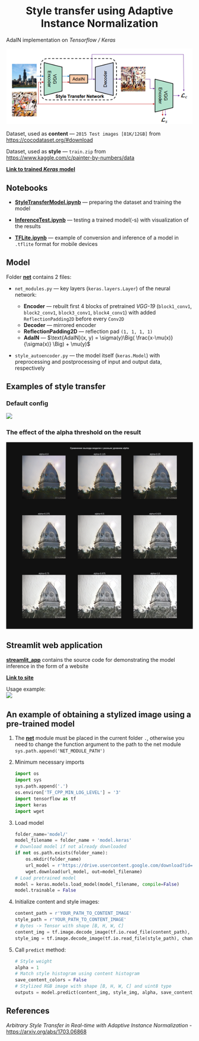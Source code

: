 # <center>Style transfer using Adaptive Instance Normalization
AdaIN implementation on *Tensorflow / Keras*

![](examples/adain.png)

Dataset, used as **content** — `2015 Test images [81K/12GB]` from https://cocodataset.org/#download

Dataset, used as **style** — `train.zip` from https://www.kaggle.com/c/painter-by-numbers/data

[<b>Link to trained <i>Keras</i> model</b>](https://drive.google.com/file/d/1N0t6uhtO4W9tlLvTGLqm_y5beZQmu7sk/view?usp=drive_link)
## Notebooks
* [<b>StyleTransferModel.ipynb</b>](StyleTransferModel.ipynb) — preparing the dataset and training the model

* [<b>InferenceTest.ipynb</b>](InferenceTest.ipynb) — testing a trained model(-s) with visualization of the results

* [<b>TFLite.ipynb</b>](TFLite.ipynb) — example of conversion and inference of a model in `.tflite` format for mobile devices

## Model
Folder [<b>net</b>](net) contains 2 files:
* `net_modules.py` — key layers (`keras.layers.Layer`) of the neural network: 
    * **Encoder** — rebuilt first 4 blocks of pretrained *VGG-19* (`block1_conv1`, `block2_conv1`, `block3_conv1`, `block4_conv1`) with added `ReflectionPadding2D` before every `Conv2D`
    * **Decoder** — mirrored encoder
    * **ReflectionPadding2D** — reflection pad `(1, 1, 1, 1)`
    * **AdaIN** — $\text{AdaIN}(x, y) = \sigma(y)\Big( \frac{x-\mu(x)}{\sigma(x)} \Big) + \mu(y)$

* `style_autoencoder.py` — the model itself (`keras.Model`) with preprocessing and postprocessing of input and output data, respectively

## Examples of style transfer
### Default config
![](examples/style_model_5_False.png)
### The effect of the alpha threshold on the result
![](examples/alpha_thresholds.png)
## Streamlit web application
[<b>streamlit_app</b>](streamlit_app) contains the source code for demonstrating the model inference  in the form of a website

[<b>Link to site</b>](https://image-style-transfer-adain.streamlit.app/)

Usage example:  
![](examples/demo.gif)
## An example of obtaining a stylized image using a pre-trained model
1. The [<b>net</b>](net) module must be placed in the current folder `.`, otherwise you need to change the function argument to the path to the net module `sys.path.append('NET_MODULE_PATH')`

2. Minimum necessary imports
    ```py
    import os
    import sys
    sys.path.append('.')
    os.environ['TF_CPP_MIN_LOG_LEVEL'] = '3'
    import tensorflow as tf
    import keras
    import wget
    ```
3. Load model
    ```py
    folder_name='model/'
    model_filename = folder_name + 'model.keras'
    # Download model if not already downloaded
    if not os.path.exists(folder_name): 
        os.mkdir(folder_name)
        url_model = r'https://drive.usercontent.google.com/download?id=1N0t6uhtO4W9tlLvTGLqm_y5beZQmu7sk&export=download&confirm=yes'
        wget.download(url_model, out=model_filename)
    # Load pretrained model
    model = keras.models.load_model(model_filename, compile=False)
    model.trainable = False
    ```

4. Initialize content and style images:
    ```py
    content_path = r'YOUR_PATH_TO_CONTENT_IMAGE'
    style_path = r'YOUR_PATH_TO_CONTENT_IMAGE'
    # Bytes -> Tensor with shape [B, H, W, C]
    content_img = tf.image.decode_image(tf.io.read_file(content_path), channels=3)[tf.newaxis, ...]
    style_img = tf.image.decode_image(tf.io.read_file(style_path), channels=3)[tf.newaxis, ...]
    ```

5. Call `predict` method:
    ```py
    # Style weight
    alpha = 1
    # Match style histogram using content histogram
    save_content_colors = False
    # Stylized RGB image with shape [B, H, W, C] and uint8 type 
    outputs = model.predict(content_img, style_img, alpha, save_content_colors)
    ```
    
## References
*Arbitrary Style Transfer in Real-time with Adaptive Instance Normalization* - https://arxiv.org/abs/1703.06868